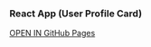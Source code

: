 ### React App (User Profile Card)

[OPEN IN GitHub Pages](https://tatianawansiedler.github.io/react_app_users/)



